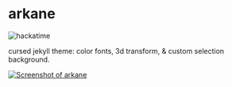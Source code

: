 # arkane

![hackatime](https://hackatime-badge.hackclub.com/U0936KAETQD/arkane)

cursed jekyll theme: color fonts, 3d transform, & custom selection background.

[![Screenshot of arkane](https://summer.hackclub.com/rails/active_storage/blobs/redirect/eyJfcmFpbHMiOnsiZGF0YSI6MTU2NzEsInB1ciI6ImJsb2JfaWQifX0=--4da1c6a501e86810fd9f9329eda452257e2f59b4/Screenshot_3-7-2025_184520_aarvinroshin.github.io.jpeg)](https://aarvinroshin.github.io/arkane)
